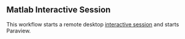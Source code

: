## Matlab Interactive Session
This workflow starts a remote desktop [interactive session](https://github.com/parallelworks/interactive_session/blob/main/README-v3.md) and starts Paraview.


